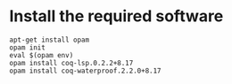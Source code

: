 # Install the required software

```
apt-get install opam
opam init
eval $(opam env)
opam install coq-lsp.0.2.2+8.17
opam install coq-waterproof.2.2.0+8.17
```